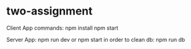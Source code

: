 # two-assignment

Client App commands:
 npm install
 npm start
 
Server App:
 npm run dev or npm start
 in order to clean db: 
 npm run db 
